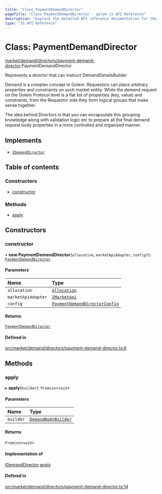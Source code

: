 ```yaml
---
title: "Class PaymentDemandDirector"
pageTitle: "Class PaymentDemandDirector - golem-js API Reference"
description: "Explore the detailed API reference documentation for the Class PaymentDemandDirector within the golem-js SDK for the Golem Network."
type: "JS API Reference"
---
```

# Class: PaymentDemandDirector

[market/demand/directors/payment-demand-director](../modules/market_demand_directors_payment_demand_director).PaymentDemandDirector

Represents a director that can instruct DemandDetailsBuilder

Demand is a complex concept in Golem. Requestors can place arbitrary properties and constraints on such
market entity. While the demand request on the Golem Protocol level is a flat list of properties (key, value) and constraints,
from the Requestor side they form logical groups that make sense together.

The idea behind Directors is that you can encapsulate this grouping knowledge along with validation logic etc to prepare
all the final demand request body properties in a more controlled and organized manner.

## Implements

- [`IDemandDirector`](../interfaces/market_market_module.IDemandDirector)

## Table of contents

### Constructors

- [constructor](market_demand_directors_payment_demand_director.PaymentDemandDirector#constructor)

### Methods

- [apply](market_demand_directors_payment_demand_director.PaymentDemandDirector#apply)

## Constructors

### constructor

• **new PaymentDemandDirector**(`allocation`, `marketApiAdapter`, `config?`): [`PaymentDemandDirector`](market_demand_directors_payment_demand_director.PaymentDemandDirector)

#### Parameters

| Name | Type |
| :------ | :------ |
| `allocation` | [`Allocation`](payment_allocation.Allocation) |
| `marketApiAdapter` | [`IMarketApi`](../interfaces/market_api.IMarketApi) |
| `config` | [`PaymentDemandDirectorConfig`](market_demand_directors_payment_demand_director_config.PaymentDemandDirectorConfig) |

#### Returns

[`PaymentDemandDirector`](market_demand_directors_payment_demand_director.PaymentDemandDirector)

#### Defined in

[src/market/demand/directors/payment-demand-director.ts:8](https://github.com/golemfactory/golem-js/blob/ed1cf1df/src/market/demand/directors/payment-demand-director.ts#L8)

## Methods

### apply

▸ **apply**(`builder`): `Promise`\<`void`\>

#### Parameters

| Name | Type |
| :------ | :------ |
| `builder` | [`DemandBodyBuilder`](market_demand_demand_body_builder.DemandBodyBuilder) |

#### Returns

`Promise`\<`void`\>

#### Implementation of

[IDemandDirector](../interfaces/market_market_module.IDemandDirector).[apply](../interfaces/market_market_module.IDemandDirector#apply)

#### Defined in

[src/market/demand/directors/payment-demand-director.ts:14](https://github.com/golemfactory/golem-js/blob/ed1cf1df/src/market/demand/directors/payment-demand-director.ts#L14)
